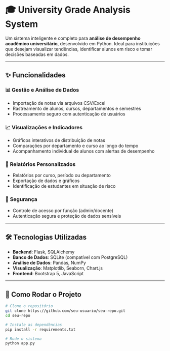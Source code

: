 # 🎓 University Grade Analysis System

Um sistema inteligente e completo para **análise de desempenho acadêmico universitário**, desenvolvido em Python. Ideal para instituições que desejam visualizar tendências, identificar alunos em risco e tomar decisões baseadas em dados.

---

## ✨ Funcionalidades

### 📊 **Gestão e Análise de Dados**
- Importação de notas via arquivos CSV/Excel
- Rastreamento de alunos, cursos, departamentos e semestres
- Processamento seguro com autenticação de usuários

### 📈 **Visualizações e Indicadores**
- Gráficos interativos de distribuição de notas
- Comparações por departamento e curso ao longo do tempo
- Acompanhamento individual de alunos com alertas de desempenho

### 📝 **Relatórios Personalizados**
- Relatórios por curso, período ou departamento
- Exportação de dados e gráficos
- Identificação de estudantes em situação de risco

### 🔐 **Segurança**
- Controle de acesso por função (admin/docente)
- Autenticação segura e proteção de dados sensíveis

---

## 🛠️ Tecnologias Utilizadas

- **Backend**: Flask, SQLAlchemy  
- **Banco de Dados**: SQLite (compatível com PostgreSQL)  
- **Análise de Dados**: Pandas, NumPy  
- **Visualização**: Matplotlib, Seaborn, Chart.js  
- **Frontend**: Bootstrap 5, JavaScript

---

## 🚀 Como Rodar o Projeto

```bash
# Clone o repositório
git clone https://github.com/seu-usuario/seu-repo.git
cd seu-repo

# Instale as dependências
pip install -r requirements.txt

# Rode o sistema
python app.py
